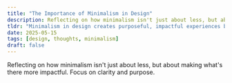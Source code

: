 ```yaml
---
title: "The Importance of Minimalism in Design"
description: Reflecting on how minimalism isn't just about less, but about making what's there more impactful.
tldr: "Minimalism in design creates purposeful, impactful experiences by eliminating distractions and focusing on essential elements. It's about clarity, intention, and making every component count."
date: 2025-05-15
tags: [design, thoughts, minimalism]
draft: false
---
```


Reflecting on how minimalism isn't just about less, but about making what's there more impactful.
Focus on clarity and purpose.